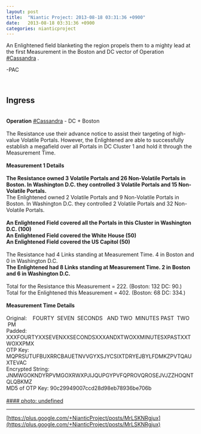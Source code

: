 ```yaml
---
layout: post
title:  "Niantic Project: 2013-08-18 03:31:36 +0900"
date:   2013-08-18 03:31:36 +0900
categories: nianticproject
---
```

An Enlightened field blanketing the region propels them to a mighty lead at the first Measurement in the Boston and DC vector of Operation  [#Cassandra](https://plus.google.com/s/%23Cassandra "") . 

-PAC<div class="shared"><br /><h2>Ingress</h2><br /><b>Operation</b> <a rel="nofollow" class="ot-hashtag" href="https://plus.google.com/s/%23Cassandra">#Cassandra</a> - DC + Boston<br /><br />The Resistance use their advance notice to assist their targeting of high-value Volatile Portals. However, the Enlightened are able to successfully establish a megafield over all Portals in DC Cluster 1 and hold it through the Measurement Time.<br /><br /><b>Measurement 1 Details</b><br /><br /><b>The Resistance owned 3 Volatile Portals and 26 Non-Volatile Portals in Boston. In Washington D.C. they controlled 3 Volatile Portals and 15 Non-Volatile Portals.</b><br />The Enlightened owned 2 Volatile Portals and 9 Non-Volatile Portals in Boston. In Washington D.C. they controlled 2 Volatile Portals and 32 Non-Volatile Portals.<br /><br /><b>An Enlightened Field covered all the Portals in this Cluster in Washington D.C. (100)</b><br /><b>An Enlightened Field covered the White House (50)</b><br /><b>An Enlightened Field covered the US Capitol (50)</b><br /><br />The Resistance had 4 Links standing at Measurement Time. 4 in Boston and 0 in Washington D.C.<br /><b>The Enlightened had 8 Links standing at Measurement Time. 2 in Boston and 6 in Washington D.C.</b><br /><br />Total for the Resistance this Measurement = 222. (Boston: 132 DC: 90.)<br />Total for the Enlightened this Measurement = 402. (Boston: 68 DC: 334.)<br /><br /><b>Measurement Time Details</b><br /><br />Original:    FOURTY  SEVEN  SECONDS   AND TWO  MINUTES PAST  TWO  PM <br />Padded: XXXFOURTYXXSEVENXXSECONDSXXXANDXTWOXXMINUTESXPASTXXTWOXXPMX<br />OTP Key: MQPRSUTUFBUXRRCBAUETNVVGYXSJYCSIXTDRYEJBYLFDMKZPVTQAUXTEVAC<br />Encrypted String: JNMWGOKNDYRPVMGOXRWXPJIJQUPGYPVFQPROVQROSEJVJZZHOQNTQLQBKMZ<br />MD5 of OTP Key: 90c29949007ccd28d98eb78936be706b<br /><br /></div>
[#### photo: undefined](https://lh6.googleusercontent.com/-CgT0juJHuPA/Ug-_dwec43I/AAAAAAAAOgE/elxeKTFo9Ik/cassandra-dcboston-1.png "")
- - -
[https://plus.google.com/+NianticProject/posts/MrLSKNRgjux](https://plus.google.com/+NianticProject/posts/MrLSKNRgjux)
